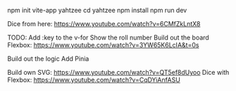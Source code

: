 npm init vite-app yahtzee
cd yahtzee
npm install
npm run dev


Dice from here: https://www.youtube.com/watch?v=6CMfZkLntX8

TODO:
Add :key to the v-for
Show the roll number
Build out the board
Flexbox: https://www.youtube.com/watch?v=3YW65K6LcIA&t=0s

Build out the logic
Add Pinia

Build own SVG: https://www.youtube.com/watch?v=QT5ef8dUyoo
Dice with Flexbox: https://www.youtube.com/watch?v=CqDYiAnfASU
